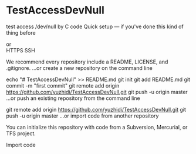 # TestAccessDevNull
test access /dev/null by C code
Quick setup — if you've done this kind of thing before

or	
HTTPS
SSH
	
We recommend every repository include a README, LICENSE, and .gitignore.
…or create a new repository on the command line


echo "# TestAccessDevNull" >> README.md
git init
git add README.md
git commit -m "first commit"
git remote add origin https://github.com/yuzhidi/TestAccessDevNull.git
git push -u origin master
…or push an existing repository from the command line


git remote add origin https://github.com/yuzhidi/TestAccessDevNull.git
git push -u origin master
…or import code from another repository

You can initialize this repository with code from a Subversion, Mercurial, or TFS project.

Import code
